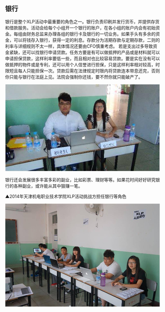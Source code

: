 ## 银行

银行是整个XLP活动中最重要的角色之一。银行负责印刷并发行货币，并提供存货和借款服务。活动会给每个小组开一个银行的账户，在各小组的账户内会有初始资金。每组由财务总监来办理各组的银行卡及银行的一切业务。如果手头有多余的资金，可以将钱存入银行，获得一定的利息。存款分为活期存款与定期存款，二则的利率与详细规则不太一样，具体情况还要由CFO慎重考虑。
若是支出过多导致资金紧缺，还可以找银行申请贷款。任务方要是有可以做抵押的产品或是材料就可以申请担保贷款，这样利率要低一些，而且相对也比较容易贷款。要是实在没有可以做抵押的物件或是专利，还可以用个人信誉进行担保，只是这样利率相对较高，时限短且每人只能担保一次。贷款后需在法律规定时限内将贷款连本带息还完，否则你只能与银行在法庭上见。法院会强制你还钱，要不然你就只能破产了。

![0](../assets/execution/bank/00.jpg)

银行还会发展很多丰富多彩的副业，比如彩票、理财等等。如果花时间好好研究银行的各种副业，或许能从其中狠赚一笔。

▲2014年天津机电职业技术学院XLP活动挑战方担任银行等角色


![0](../assets/execution/bank/01.jpg)

